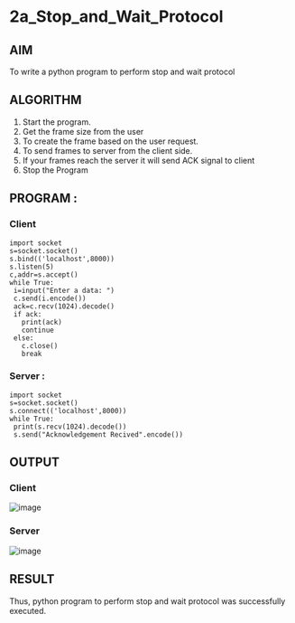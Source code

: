 # 2a_Stop_and_Wait_Protocol
## AIM 
To write a python program to perform stop and wait protocol
## ALGORITHM
1. Start the program.
2. Get the frame size from the user
3. To create the frame based on the user request.
4. To send frames to server from the client side.
5. If your frames reach the server it will send ACK signal to client
6. Stop the Program
## PROGRAM : 
### Client 
```
import socket
s=socket.socket()
s.bind(('localhost',8000))
s.listen(5)
c,addr=s.accept()
while True:
 i=input("Enter a data: ")
 c.send(i.encode())
 ack=c.recv(1024).decode()
 if ack:
   print(ack)
   continue
 else:
   c.close()
   break
```

### Server : 
```
import socket
s=socket.socket()
s.connect(('localhost',8000))
while True:
 print(s.recv(1024).decode())
 s.send("Acknowledgement Recived".encode())
```
## OUTPUT
### Client 
![image](https://github.com/Surendhar6/2a_Stop_and_Wait_Protocol/assets/118352907/3d056930-2354-4532-81aa-6d8fc4440e47)

### Server 
![image](https://github.com/Surendhar6/2a_Stop_and_Wait_Protocol/assets/118352907/b0fee85d-79be-4a5c-82a7-e86479f87ccf)

## RESULT
Thus, python program to perform stop and wait protocol was successfully executed.
